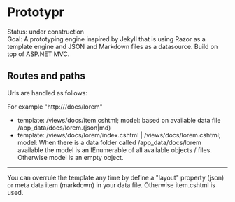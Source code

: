 ﻿# Prototypr
Status: under construction  
Goal: A prototyping engine inspired by Jekyll that is using Razor as a template engine and JSON and Markdown files as a datasource. Build on top of ASP.NET MVC.

## Routes and paths
Urls are handled as follows:  

For example "http://<yourdomain>/docs/lorem"

* template: /views/docs/item.cshtml; model: based on available data file /app_data/docs/lorem.(json|md)  
* template: /views/docs/lorem/index.cshtml | /views/docs/lorem.cshtml; model: When there is a data folder called /app_data/docs/lorem available the model is an IEnumerable of all available objects / files. Otherwise model is an empty object.

-------
You can overrule the template any time by define a "layout" property (json) or meta data item (markdown) in your data file. Otherwise item.cshtml is used.